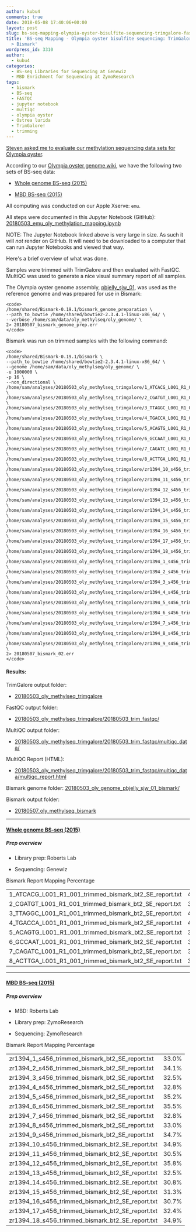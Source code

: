 ```yaml
---
author: kubu4
comments: true
date: 2018-05-08 17:40:06+00:00
layout: post
slug: bs-seq-mapping-olympia-oyster-bisulfite-sequencing-trimgalore-fastqc-bismark
title: 'BS-seq Mapping - Olympia oyster bisulfite sequencing: TrimGalore > FastQC
  > Bismark'
wordpress_id: 3310
author:
  - kubu4
categories:
  - BS-seq Libraries for Sequencing at Genewiz
  - MBD Enrichment for Sequencing at ZymoResearch
tags:
  - bismark
  - BS-seq
  - FASTQC
  - jupyter notebook
  - multiqc
  - olympia oyster
  - Ostrea lurida
  - TrimGalore!
  - trimming
---
```


[Steven asked me to evaluate our methylation sequencing data sets for Olympia oyster](https://github.com/RobertsLab/resources/issues/225).

According to our [Olympia oyster genome wiki](https://github.com/RobertsLab/project-olympia.oyster-genomic/wiki), we have the following two sets of BS-seq data:





  * [Whole genome BS-seq (2015)](https://github.com/RobertsLab/project-olympia.oyster-genomic/wiki/Whole-genome-BSseq-December-2015)



  * [MBD BS-seq (2015)](https://github.com/RobertsLab/project-olympia.oyster-genomic/wiki/MBD-BSseq-December-2015)






All computing was conducted on our Apple Xserve: `emu`.

All steps were documented in this Jupyter Notebook (GitHub): [20180503_emu_oly_methylation_mapping.ipynb](https://github.com/sr320/LabDocs/blob/master/jupyter_nbs/sam/20180503_emu_oly_methylation_mapping.ipynb)

NOTE: The Jupyter Notebook linked above is very large in size. As such it will _not_ render on GitHub. It will need to be downloaded to a computer that can run Jupyter Notebooks and viewed that way.

Here's a brief overview of what was done.

Samples were trimmed with TrimGalore and then evaluated with FastQC. MultiQC was used to generate a nice visual summary report of all samples.

The Olympia oyster genome assembly, [pbjelly_sjw_01](https://github.com/RobertsLab/project-olympia.oyster-genomic/wiki/Genome-Assemblies), was used as the reference genome and was prepared for use in Bismark:


    
    <code>
    /home/shared/Bismark-0.19.1/bismark_genome_preparation \
    --path_to_bowtie /home/shared/bowtie2-2.3.4.1-linux-x86_64/ \
    --verbose /home/sam/data/oly_methylseq/oly_genome/ \
    2> 20180507_bismark_genome_prep.err
    </code>



Bismark was run on trimmed samples with the following command:


    
    <code>
    /home/shared/Bismark-0.19.1/bismark \
    --path_to_bowtie /home/shared/bowtie2-2.3.4.1-linux-x86_64/ \
    --genome /home/sam/data/oly_methylseq/oly_genome/ \
    -u 1000000 \
    -p 16 \
    --non_directional \
    /home/sam/analyses/20180503_oly_methylseq_trimgalore/1_ATCACG_L001_R1_001_trimmed.fq.gz \
    /home/sam/analyses/20180503_oly_methylseq_trimgalore/2_CGATGT_L001_R1_001_trimmed.fq.gz \
    /home/sam/analyses/20180503_oly_methylseq_trimgalore/3_TTAGGC_L001_R1_001_trimmed.fq.gz \
    /home/sam/analyses/20180503_oly_methylseq_trimgalore/4_TGACCA_L001_R1_001_trimmed.fq.gz \
    /home/sam/analyses/20180503_oly_methylseq_trimgalore/5_ACAGTG_L001_R1_001_trimmed.fq.gz \
    /home/sam/analyses/20180503_oly_methylseq_trimgalore/6_GCCAAT_L001_R1_001_trimmed.fq.gz \
    /home/sam/analyses/20180503_oly_methylseq_trimgalore/7_CAGATC_L001_R1_001_trimmed.fq.gz \
    /home/sam/analyses/20180503_oly_methylseq_trimgalore/8_ACTTGA_L001_R1_001_trimmed.fq.gz \
    /home/sam/analyses/20180503_oly_methylseq_trimgalore/zr1394_10_s456_trimmed.fq.gz \
    /home/sam/analyses/20180503_oly_methylseq_trimgalore/zr1394_11_s456_trimmed.fq.gz \
    /home/sam/analyses/20180503_oly_methylseq_trimgalore/zr1394_12_s456_trimmed.fq.gz \
    /home/sam/analyses/20180503_oly_methylseq_trimgalore/zr1394_13_s456_trimmed.fq.gz \
    /home/sam/analyses/20180503_oly_methylseq_trimgalore/zr1394_14_s456_trimmed.fq.gz \
    /home/sam/analyses/20180503_oly_methylseq_trimgalore/zr1394_15_s456_trimmed.fq.gz \
    /home/sam/analyses/20180503_oly_methylseq_trimgalore/zr1394_16_s456_trimmed.fq.gz \
    /home/sam/analyses/20180503_oly_methylseq_trimgalore/zr1394_17_s456_trimmed.fq.gz \
    /home/sam/analyses/20180503_oly_methylseq_trimgalore/zr1394_18_s456_trimmed.fq.gz \
    /home/sam/analyses/20180503_oly_methylseq_trimgalore/zr1394_1_s456_trimmed.fq.gz \
    /home/sam/analyses/20180503_oly_methylseq_trimgalore/zr1394_2_s456_trimmed.fq.gz \
    /home/sam/analyses/20180503_oly_methylseq_trimgalore/zr1394_3_s456_trimmed.fq.gz \
    /home/sam/analyses/20180503_oly_methylseq_trimgalore/zr1394_4_s456_trimmed.fq.gz \
    /home/sam/analyses/20180503_oly_methylseq_trimgalore/zr1394_5_s456_trimmed.fq.gz \
    /home/sam/analyses/20180503_oly_methylseq_trimgalore/zr1394_6_s456_trimmed.fq.gz \
    /home/sam/analyses/20180503_oly_methylseq_trimgalore/zr1394_7_s456_trimmed.fq.gz \
    /home/sam/analyses/20180503_oly_methylseq_trimgalore/zr1394_8_s456_trimmed.fq.gz \
    /home/sam/analyses/20180503_oly_methylseq_trimgalore/zr1394_9_s456_trimmed.fq.gz \
    2> 20180507_bismark_02.err
    </code>





#### Results:



TrimGalore output folder:





  * [20180503_oly_methylseq_trimgalore](https://owl.fish.washington.edu/Athaliana/20180503_oly_methylseq_trimgalore/)



FastQC output folder:



  * [20180503_oly_methylseq_trimgalore/20180503_trim_fastqc/](https://owl.fish.washington.edu/Athaliana/20180503_oly_methylseq_trimgalore/20180503_trim_fastqc/)



MultiQC output folder:



  * [20180503_oly_methylseq_trimgalore/20180503_trim_fastqc/multiqc_data/](https://owl.fish.washington.edu/Athaliana/20180503_oly_methylseq_trimgalore/20180503_trim_fastqc/multiqc_data/)



MultiQC Report (HTML):



  * [20180503_oly_methylseq_trimgalore/20180503_trim_fastqc/multiqc_data/multiqc_report.html](https://owl.fish.washington.edu/Athaliana/20180503_oly_methylseq_trimgalore/20180503_trim_fastqc/multiqc_data/multiqc_report.html)



Bismark genome folder: [20180503_oly_genome_pbjelly_sjw_01_bismark/](https://owl.fish.washington.edu/Athaliana/20180503_oly_genome_pbjelly_sjw_01_bismark/)

Bismark output folder:





  * [20180507_oly_methylseq_bismark](https://owl.fish.washington.edu/Athaliana/20180507_oly_methylseq_bismark/)





* * *





#### [Whole genome BS-seq (2015)](https://github.com/RobertsLab/project-olympia.oyster-genomic/wiki/Whole-genome-BSseq-December-2015)





##### Prep overview







  * Library prep: Roberts Lab


  * Sequencing: Genewiz



<table >

<tr >
  Bismark Report
  Mapping Percentage
</tr>

<tbody >
<tr >
  
<td >1_ATCACG_L001_R1_001_trimmed_bismark_bt2_SE_report.txt
</td>
  
<td >40.3%
</td>
</tr>
<tr >
  
<td >2_CGATGT_L001_R1_001_trimmed_bismark_bt2_SE_report.txt
</td>
  
<td >39.9%
</td>
</tr>
<tr >
  
<td >3_TTAGGC_L001_R1_001_trimmed_bismark_bt2_SE_report.txt
</td>
  
<td >40.2%
</td>
</tr>
<tr >
  
<td >4_TGACCA_L001_R1_001_trimmed_bismark_bt2_SE_report.txt
</td>
  
<td >40.4%
</td>
</tr>
<tr >
  
<td >5_ACAGTG_L001_R1_001_trimmed_bismark_bt2_SE_report.txt
</td>
  
<td >39.9%
</td>
</tr>
<tr >
  
<td >6_GCCAAT_L001_R1_001_trimmed_bismark_bt2_SE_report.txt
</td>
  
<td >39.6%
</td>
</tr>
<tr >
  
<td >7_CAGATC_L001_R1_001_trimmed_bismark_bt2_SE_report.txt
</td>
  
<td >39.9%
</td>
</tr>
<tr >
  
<td >8_ACTTGA_L001_R1_001_trimmed_bismark_bt2_SE_report.txt
</td>
  
<td >39.7%
</td>
</tr>
</tbody>
</table>



* * *





#### [MBD BS-seq (2015) ](https://github.com/RobertsLab/project-olympia.oyster-genomic/wiki/MBD-BSseq-December-2015)





##### Prep overview







  * MBD: Roberts Lab


  * Library prep: ZymoResearch


  * Sequencing: ZymoResearch



<table >

<tr >
  Bismark Report
  Mapping Percentage
</tr>

<tbody >
<tr >
  
<td >zr1394_1_s456_trimmed_bismark_bt2_SE_report.txt
</td>
  
<td >33.0%
</td>
</tr>
<tr >
  
<td >zr1394_2_s456_trimmed_bismark_bt2_SE_report.txt
</td>
  
<td >34.1%
</td>
</tr>
<tr >
  
<td >zr1394_3_s456_trimmed_bismark_bt2_SE_report.txt
</td>
  
<td >32.5%
</td>
</tr>
<tr >
  
<td >zr1394_4_s456_trimmed_bismark_bt2_SE_report.txt
</td>
  
<td >32.8%
</td>
</tr>
<tr >
  
<td >zr1394_5_s456_trimmed_bismark_bt2_SE_report.txt
</td>
  
<td >35.2%
</td>
</tr>
<tr >
  
<td >zr1394_6_s456_trimmed_bismark_bt2_SE_report.txt
</td>
  
<td >35.5%
</td>
</tr>
<tr >
  
<td >zr1394_7_s456_trimmed_bismark_bt2_SE_report.txt
</td>
  
<td >32.8%
</td>
</tr>
<tr >
  
<td >zr1394_8_s456_trimmed_bismark_bt2_SE_report.txt
</td>
  
<td >33.0%
</td>
</tr>
<tr >
  
<td >zr1394_9_s456_trimmed_bismark_bt2_SE_report.txt
</td>
  
<td >34.7%
</td>
</tr>
<tr >
  
<td >zr1394_10_s456_trimmed_bismark_bt2_SE_report.txt
</td>
  
<td >34.9%
</td>
</tr>
<tr >
  
<td >zr1394_11_s456_trimmed_bismark_bt2_SE_report.txt
</td>
  
<td >30.5%
</td>
</tr>
<tr >
  
<td >zr1394_12_s456_trimmed_bismark_bt2_SE_report.txt
</td>
  
<td >35.8%
</td>
</tr>
<tr >
  
<td >zr1394_13_s456_trimmed_bismark_bt2_SE_report.txt
</td>
  
<td >32.5%
</td>
</tr>
<tr >
  
<td >zr1394_14_s456_trimmed_bismark_bt2_SE_report.txt
</td>
  
<td >30.8%
</td>
</tr>
<tr >
  
<td >zr1394_15_s456_trimmed_bismark_bt2_SE_report.txt
</td>
  
<td >31.3%
</td>
</tr>
<tr >
  
<td >zr1394_16_s456_trimmed_bismark_bt2_SE_report.txt
</td>
  
<td >30.7%
</td>
</tr>
<tr >
  
<td >zr1394_17_s456_trimmed_bismark_bt2_SE_report.txt
</td>
  
<td >32.4%
</td>
</tr>
<tr >
  
<td >zr1394_18_s456_trimmed_bismark_bt2_SE_report.txt
</td>
  
<td >34.9%
</td>
</tr>
</tbody>
</table>
